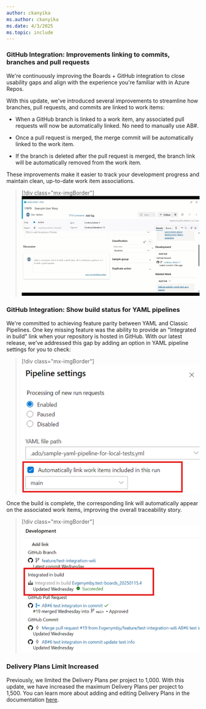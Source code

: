```yaml
---
author: ckanyika
ms.author: ckanyika
ms.date: 4/3/2025
ms.topic: include
---
```


### GitHub Integration: Improvements linking to commits, branches and pull requests

We're continuously improving the Boards + GitHub integration to close usability gaps and align with the experience you're familiar with in Azure Repos.

With this update, we've introduced several improvements to streamline how branches, pull requests, and commits are linked to work items:

* When a GitHub branch is linked to a work item, any associated pull requests will now be automatically linked. No need to manually use AB#.

* Once a pull request is merged, the merge commit will be automatically linked to the work item.

* If the branch is deleted after the pull request is merged, the branch link will be automatically removed from the work item.

These improvements make it easier to track your development progress and maintain clean, up-to-date work item associations.


> [!div class="mx-imgBorder"]
> ![Gif to github boards integration improvements.](../../media/254-boards-01b.gif "gif to github boards integration improvements")

### GitHub Integration: Show build status for YAML pipelines

We're committed to achieving feature parity between YAML and Classic Pipelines. One key missing feature was the ability to provide an "Integrated in build" link when your repository is hosted in GitHub. With our latest release, we've addressed this gap by adding an option in YAML pipeline settings for you to check:

> [!div class="mx-imgBorder"]
> [![Screenshot of automatically link work items.](../../media/254-boards-01.png "Screenshot of automatically link work items")](../../media/254-boards-01.png#lightbox)

Once the build is complete, the corresponding link will automatically appear on the associated work items, improving the overall traceability story.

> [!div class="mx-imgBorder"]
> [![Screenshot of integrated in build.](../../media/254-boards-02.png "Screenshot of integrated in build")](../../media/254-boards-02.png#lightbox)

### Delivery Plans Limit Increased

Previously, we limited the Delivery Plans per project to 1,000. With this update, we have increased the maximum Delivery Plans per project to 1,500. You can learn more about adding and editing Delivery Plans in the documentation [here](https://learn.microsoft.com/azure/devops/boards/plans/add-edit-delivery-plan?view=azure-devops).
